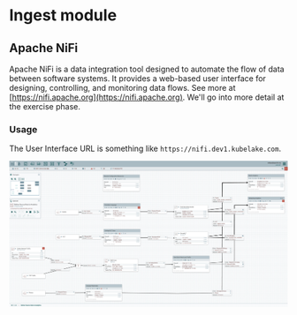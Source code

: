 # Ingest module

## Apache NiFi
Apache NiFi is a data integration tool designed to automate the flow of data between software systems.
It provides a web-based user interface for designing, controlling, and monitoring data flows.
See more at [https://nifi.apache.org](https://nifi.apache.org).
We'll go into more detail at the exercise phase.

### Usage
The User Interface URL is something like `https://nifi.dev1.kubelake.com`. 

![nifi](img/nifi.png)


